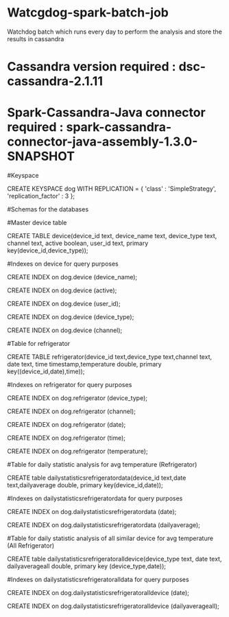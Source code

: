 # Watcgdog-spark-batch-job
Watchdog batch which runs every day to perform the analysis and store the results in cassandra
# Cassandra version required : dsc-cassandra-2.1.11
# Spark-Cassandra-Java connector required : spark-cassandra-connector-java-assembly-1.3.0-SNAPSHOT

#Keyspace


CREATE KEYSPACE dog WITH REPLICATION = { 'class' : 'SimpleStrategy', 'replication_factor' : 3 };

#Schemas for the databases

#Master device table 


CREATE TABLE device(device_id text, device_name text, device_type text, channel text, active boolean, user_id text, primary key(device_id,device_type));

#Indexes on device for query purposes


CREATE INDEX on dog.device (device_name);


CREATE INDEX on dog.device (active);


CREATE INDEX on dog.device (user_id);


CREATE INDEX on dog.device (device_type);


CREATE INDEX on dog.device (channel);

#Table for refrigerator


CREATE TABLE refrigerator(device_id text,device_type text,channel text, date text, time timestamp,temperature double, primary key((device_id,date),time));

#Indexes on refrigerator for query purposes


CREATE INDEX on dog.refrigerator (device_type);


CREATE INDEX on dog.refrigerator (channel);


CREATE INDEX on dog.refrigerator (date);


CREATE INDEX on dog.refrigerator (time);


CREATE INDEX on dog.refrigerator (temperature);




#Table for daily statistic analysis for avg temperature (Refrigerator)


CREATE table dailystatisticsrefrigeratordata(device_id text,date text,dailyaverage double, primary key(device_id,date));

#Indexes on dailystatisticsrefrigeratordata for query purposes



CREATE INDEX on dog.dailystatisticsrefrigeratordata (date);


CREATE INDEX on dog.dailystatisticsrefrigeratordata (dailyaverage);





#Table for daily statistic analysis of all similar device for avg temperature (All Refrigerator)


CREATE table dailystatisticsrefrigeratoralldevice(device_type text, date text, dailyaverageall double, primary key (device_type,date));

#Indexes on dailystatisticsrefrigeratoralldata for query purposes



CREATE INDEX on dog.dailystatisticsrefrigeratoralldevice (date);


CREATE INDEX on dog.dailystatisticsrefrigeratoralldevice (dailyaverageall);

